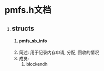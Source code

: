 # pmfs.h文档

1. ## structs
    1. #### pmfs_sb_info
    1. 简述: 用于记录内存申请, 分配, 回收的情况
    2. 成员:
        1. blockendh